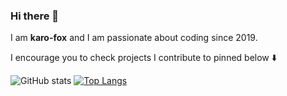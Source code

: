 ### Hi there 👋

I am **karo-fox** and I am passionate about coding since 2019.

I encourage you to check projects I contribute to pinned below :arrow_down:

<!-- [Check out my blog!](https://karofox.github.io/) -->

![GitHub stats](https://github-readme-stats.vercel.app/api?username=karofox&show_icons=true&theme=tokyonight)
[![Top Langs](https://github-readme-stats.vercel.app/api/top-langs/?username=karofox&layout=compact&theme=tokyonight)](https://github.com/anuraghazra/github-readme-stats)

<!-- [![roadmap.sh](https://api.roadmap.sh/v1-badge/wide/65df43d28947e435e747c97e?variant=dark)](https://roadmap.sh) -->

<!--
**karo-fox/karo-fox** is a ✨ _special_ ✨ repository because its `README.md` (this file) appears on your GitHub profile.

Here are some ideas to get you started:

- 🔭 I’m currently working on ...
- 🌱 I’m currently learning ...
- 👯 I’m looking to collaborate on ...
- 🤔 I’m looking for help with ...
- 💬 Ask me about ...
- 📫 How to reach me: ...
- 😄 Pronouns: ...
- ⚡ Fun fact: ...
-->
